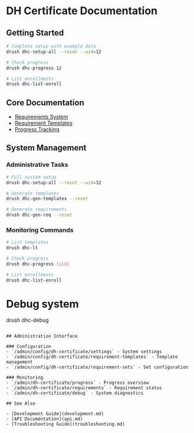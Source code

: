 # DH Certificate Documentation

## Getting Started

```bash
# Complete setup with example data
drush dhc-setup-all --reset --uid=12

# Check progress
drush dhc-progress 12

# List enrollments
drush dhc-list-enroll
```

## Core Documentation

- [Requirements System](requirements.md)
- [Requirement Templates](requirement-templates.md)
- [Progress Tracking](progress.md)

## System Management

### Administrative Tasks
```bash
# Full system setup
drush dhc-setup-all --reset --uid=12

# Generate templates
drush dhc-gen-templates --reset

# Generate requirements
drush dhc-gen-req --reset
```

### Monitoring Commands
```bash
# List templates
drush dhc-lt

# Check progress
drush dhc-progress [uid]

# List enrollments
drush dhc-list-enroll
```

# Debug system
drush dhc-debug
```

## Administration Interface

### Configuration
- `/admin/config/dh-certificate/settings` - System settings
- `/admin/config/dh-certificate/requirement-templates` - Template management
- `/admin/config/dh-certificate/requirement-sets` - Set configuration

### Monitoring
- `/admin/dh-certificate/progress` - Progress overview
- `/admin/dh-certificate/requirements` - Requirement status
- `/admin/dh-certificate/debug` - System diagnostics

## See Also

- [Development Guide](development.md)
- [API Documentation](api.md)
- [Troubleshooting Guide](troubleshooting.md)